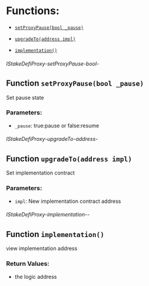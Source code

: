 # Functions:

- [`setProxyPause(bool _pause)`](#IStakeDefiProxy-setProxyPause-bool-)

- [`upgradeTo(address impl)`](#IStakeDefiProxy-upgradeTo-address-)

- [`implementation()`](#IStakeDefiProxy-implementation--)

###### IStakeDefiProxy-setProxyPause-bool-

## Function `setProxyPause(bool _pause)`

Set pause state

### Parameters:

- `_pause`: true:pause or false:resume

###### IStakeDefiProxy-upgradeTo-address-

## Function `upgradeTo(address impl)`

Set implementation contract

### Parameters:

- `impl`: New implementation contract address

###### IStakeDefiProxy-implementation--

## Function `implementation()`

view implementation address

### Return Values:

- the logic address
